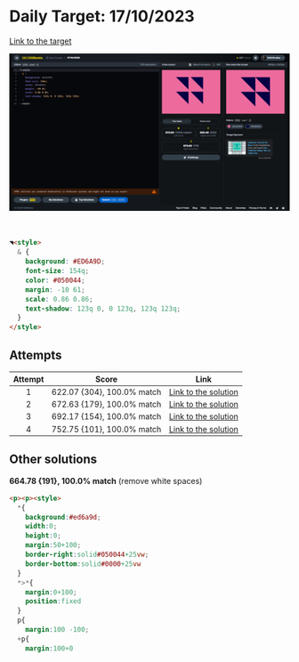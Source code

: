 # Daily Target: 17/10/2023

[Link to the target](https://cssbattle.dev/play/I3dJrxCi5MYS6EUJYpHq)

![img](../images/target-solution/daily-target_2023-10-17.png)

<br>

```html
◥<style>
  & {
    background: #ED6A9D;
    font-size: 154q;
    color: #050044;
    margin: -10 61;
    scale: 0.86 0.86;
    text-shadow: 123q 0, 0 123q, 123q 123q;
  }
</style>
```

## Attempts
| Attempt | Score | Link |
|:-:|:-:|:-:|
| 1 | 622.07 {304}, 100.0% match | [Link to the solution](../html/daily-target_2023-10-17_attempt-01.html) |
| 2 | 672.63 {179}, 100.0% match | [Link to the solution](../html/daily-target_2023-10-17_attempt-02.html) |
| 3 | 692.17 {154}, 100.0% match | [Link to the solution](../html/daily-target_2023-10-17_attempt-03.html) |
| 4 | 752.75 {101}, 100.0% match | [Link to the solution](../html/daily-target_2023-10-17_attempt-04.html) |

## Other solutions

**664.78 {191}, 100.0% match** (remove white spaces)
```html
<p><p><style>
  *{
    background:#ed6a9d;
    width:0;
    height:0;
    margin:50+100;
    border-right:solid#050044+25vw;
    border-bottom:solid#0000+25vw
  }
  *>*{
    margin:0+100;
    position:fixed
  }
  p{
    margin:100 -100;
  +p{
    margin:100+0
```